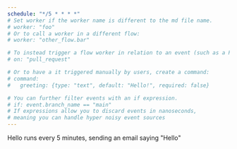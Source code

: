 ```yaml
---
schedule: "*/5 * * * *"
# Set worker if the worker name is different to the md file name.
# worker: "foo" 
# Or to call a worker in a different flow:
# worker: "other_flow.bar"

# To instead trigger a flow worker in relation to an event (such as a PR), you can specify:
# on: "pull_request"

# Or to have a it triggered manually by users, create a command:
# command:
#   greeting: {type: "text", default: "Hello!", required: false}

# You can further filter events with an if expression.
# if: event.branch_name == "main"
# If expressions allow you to discard events in nanoseconds,
# meaning you can handle hyper noisy event sources
---
```


Hello runs every 5 minutes, sending an email saying "Hello"
